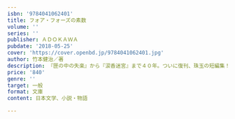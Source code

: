 ```yaml
---
isbn: '9784041062401'
title: フォア・フォーズの素数
volume: ''
series: ''
publisher: ＡＤＯＫＡＷＡ
pubdate: '2018-05-25'
cover: 'https://cover.openbd.jp/9784041062401.jpg'
author: 竹本健治／著
description: 『匣の中の失楽』から『涙香迷宮』まで４０年。ついに復刊、珠玉の短編集！
price: '840'
genre: ''
target: 一般
format: 文庫
content: 日本文学、小説・物語

---
```


